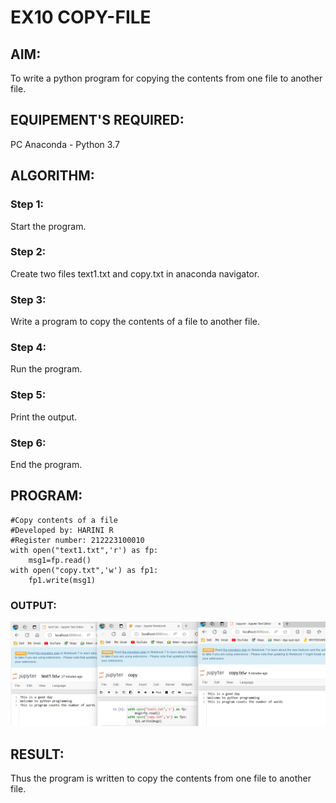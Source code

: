 # EX10 COPY-FILE
## AIM:
To write a python program for copying the contents from one file to another file.
## EQUIPEMENT'S REQUIRED: 
PC
Anaconda - Python 3.7
## ALGORITHM: 
### Step 1:
Start the program.
### Step 2: 
Create two files text1.txt and copy.txt in anaconda navigator.
### Step 3: 
Write a program to copy the contents of a file to another file.
### Step 4:  
Run the program.
### Step 5: 
Print the output.
### Step 6: 
End the program.
## PROGRAM:
```
#Copy contents of a file 
#Developed by: HARINI R
#Register number: 212223100010
with open("text1.txt",'r') as fp:
    msg1=fp.read()
with open("copy.txt",'w') as fp1:
    fp1.write(msg1)
```
### OUTPUT:
![alt text](copy.png)


## RESULT:
Thus the program is written to copy the contents from one file to another file.
